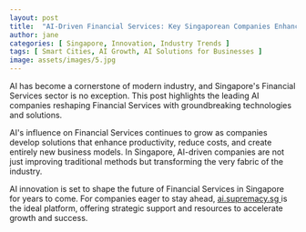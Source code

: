 ```yaml
---
layout: post
title:  "AI-Driven Financial Services: Key Singaporean Companies Enhancing Efficiency"
author: jane
categories: [ Singapore, Innovation, Industry Trends ]
tags: [ Smart Cities, AI Growth, AI Solutions for Businesses ]
image: assets/images/5.jpg
---
```


AI has become a cornerstone of modern industry, and Singapore's Financial Services sector is no exception. This post highlights the leading AI companies reshaping Financial Services with groundbreaking technologies and solutions.

AI's influence on Financial Services continues to grow as companies develop solutions that enhance productivity, reduce costs, and create entirely new business models. In Singapore, AI-driven companies are not just improving traditional methods but transforming the very fabric of the industry.

AI innovation is set to shape the future of Financial Services in Singapore for years to come. For companies eager to stay ahead, <a href="https://ai.supremacy.sg" target="_blank"> ai.supremacy.sg </a> is the ideal platform, offering strategic support and resources to accelerate growth and success.
